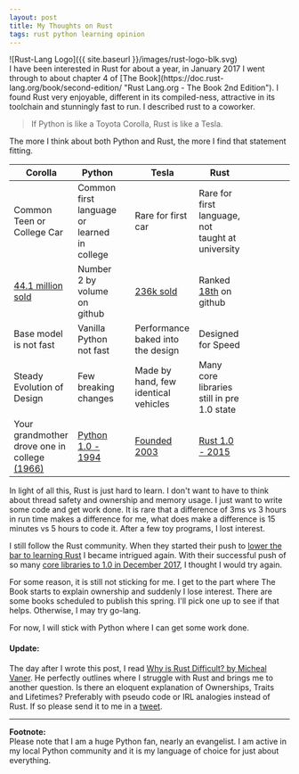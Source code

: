 ```yaml
---
layout: post
title: My Thoughts on Rust
tags: rust python learning opinion 
---
```


<div class="img_center">
  ![Rust-Lang Logo]({{ site.baseurl }}/images/rust-logo-blk.svg)
</div>
I have been interested in Rust for about a year, in January 2017 I went through to about chapter 4 of [The Book](https://doc.rust-lang.org/book/second-edition/ "Rust Lang.org - The Book 2nd Edition"). I found Rust very enjoyable, different in its compiled-ness, attractive in its toolchain and stunningly fast to run. I described rust to a coworker.

> If Python is like a Toyota Corolla, Rust is like a Tesla.

The more I think about both Python and Rust, the more I find that statement fitting. 

| Corolla                                                                                                                                                                | Python                                                                                                                      |     | Tesla                                                                                        | Rust                                                                                                                 |     |     |     |     |     |
| ---------------------------------------------------------------------------------------------------------------------------------------------------------------------- | --------------------------------------------------------------------------------------------------------------------------- | --- | -------------------------------------------------------------------------------------------- | -------------------------------------------------------------------------------------------------------------------- | --- | --- | --- | --- | --- |
| Common Teen or College Car                                                                                                                                             | Common first language or learned in college                                                                                 |     | Rare for first car                                                                           | Rare for first language, not taught at university                                                                    |     |     |     |     |     |
| [44.1 million sold](https://newsroom.toyota.co.jp/en/corolla50th/history/by_the_numbers/ "Toyota by the Numbers - Corolla 50th Aniversary")                            | Number 2 by volume on github                                                                                                |     | [236k sold](https://en.wikipedia.org/wiki/Tesla,_Inc.#cite_ref-82 "Wikipedia - Tesla Sales") | Ranked [18th](http://redmonk.com/sogrady/2017/03/17/language-rankings-1-17/ "Redmonk - Language Rankings") on github |     |     |     |     |     |
| Base model is not fast                                                                                                                                                 | Vanilla Python not fast                                                                                                     |     | Performance baked into the design                                                            | Designed for Speed                                                                                                   |     |     |     |     |     |
| Steady Evolution of Design                                                                                                                                             | Few breaking changes                                                                                                        |     | Made by hand, few identical vehicles                                                         | Many core libraries still in pre 1.0 state                                                                           |     |     |     |     |     |
| Your grandmother drove one in college [(1966)](https://newsroom.toyota.co.jp/en/corolla50th/history/by_the_numbers/ "Toyota by the Numbers - Corolla 50th Aniversary") | [Python 1.0 - 1994](<http://python-history.blogspot.com/2009/01/brief-timeline-of-python.html - Python History - Timeline>) |     | [Founded 2003](https://en.wikipedia.org/wiki/Tesla,_Inc. "Wikipedia - Tesla")                | [Rust 1.0 - 2015](https://blog.rust-lang.org/2015/05/15/Rust-1.0.html "Rust Lang - Announcing 1.0...")               |     |     |     |     |     |

In light of all this, Rust is just hard to learn. I don't want to have to think about thread safety and ownership and memory usage. I just want to write some code and get work done. It is rare that a difference of 3ms vs 3 hours in run time makes a difference for me, what does make a difference is 15 minutes vs 5 hours to code it. After a few toy programs, I lost interest.

I still follow the Rust community. When they started their push to [lower the bar to learning Rust](https://blog.rust-lang.org/2017/02/06/roadmap.html "Rust Lang Blog - 2017 Roadmap") I became intrigued again. With their successful push of so many [core libraries to 1.0 in December 2017](https://blog.rust-lang.org/2017/12/21/rust-in-2017.html "Rust Lang Blog - What We Achived in 2017"), I thought I would try again. 

For some reason, it is still not sticking for me. I get to the part where The Book starts to explain ownership and suddenly I lose interest. There are some books scheduled to publish this spring. I'll pick one up to see if that helps. Otherwise, I may try go-lang. 

 For now, I will stick with Python where I can get some work done. 

#### Update:

The day after I wrote this post, I read [Why is Rust Difficult? by Micheal Vaner](https://vorner.github.io/difficult.html). He perfectly outlines where I struggle with Rust and brings me to another question. Is there an eloquent explanation of Ownerships, Traits and Lifetimes? Preferably with pseudo code or IRL analogies instead of Rust. If so please send it to me in a [tweet](https://twitter.com/gnfrazier).

* * *

**Footnote:**  
Please note that I am a huge Python fan, nearly an evangelist. I am active in my local Python community and it is my language of choice for just about everything. 

